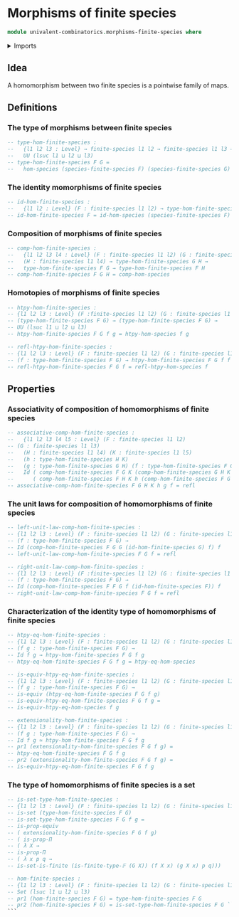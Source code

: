 # Morphisms of finite species

```agda
module univalent-combinatorics.morphisms-finite-species where
```

<details><summary>Imports</summary>

```agda
open import foundation.dependent-pair-types
open import foundation.equivalences
open import foundation.identity-types
open import foundation.propositions
open import foundation.sets
open import foundation.universe-levels

open import univalent-combinatorics.finite-types
open import univalent-combinatorics.morphisms-species-of-types
open import univalent-combinatorics.species-of-types
```

</details>

## Idea

A homomorphism between two finite species is a pointwise family of maps.

## Definitions

### The type of morphisms between finite species

```agda
-- type-hom-finite-species :
--   {l1 l2 l3 : Level} → finite-species l1 l2 → finite-species l1 l3 →
--   UU (lsuc l1 ⊔ l2 ⊔ l3)
-- type-hom-finite-species F G =
--   hom-species (species-finite-species F) (species-finite-species G)
```

### The identity momorphisms of finite species

```agda
-- id-hom-finite-species :
--   {l1 l2 : Level} (F : finite-species l1 l2) → type-hom-finite-species F F
-- id-hom-finite-species F = id-hom-species (species-finite-species F)
```

### Composition of morphisms of finite species

```agda
-- comp-hom-finite-species :
--   {l1 l2 l3 l4 : Level} (F : finite-species l1 l2) (G : finite-species l1 l3)
--   (H : finite-species l1 l4) → type-hom-finite-species G H →
--   type-hom-finite-species F G → type-hom-finite-species F H
-- comp-hom-finite-species F G H = comp-hom-species
```

### Homotopies of morphisms of finite species

```agda
-- htpy-hom-finite-species :
-- {l1 l2 l3 : Level} (F :finite-species l1 l2) (G : finite-species l1 l3) →
-- (type-hom-finite-species F G) → (type-hom-finite-species F G) →
-- UU (lsuc l1 ⊔ l2 ⊔ l3)
-- htpy-hom-finite-species F G f g = htpy-hom-species f g

-- refl-htpy-hom-finite-species :
-- {l1 l2 l3 : Level} (F : finite-species l1 l2) (G : finite-species l1 l3) →
-- (f : type-hom-finite-species F G) → htpy-hom-finite-species F G f f
-- refl-htpy-hom-finite-species F G f = refl-htpy-hom-species f
```

## Properties

### Associativity of composition of homomorphisms of finite species

```agda
-- associative-comp-hom-finite-species :
--   {l1 l2 l3 l4 l5 : Level} (F : finite-species l1 l2)
-- (G : finite-species l1 l3)
--   (H : finite-species l1 l4) (K : finite-species l1 l5)
--   (h : type-hom-finite-species H K)
--   (g : type-hom-finite-species G H) (f : type-hom-finite-species F G) →
--   Id ( comp-hom-finite-species F G K (comp-hom-finite-species G H K h g) f)
--      ( comp-hom-finite-species F H K h (comp-hom-finite-species F G H g f))
-- associative-comp-hom-finite-species F G H K h g f = refl
```

### The unit laws for composition of homomorphisms of finite species

```agda
-- left-unit-law-comp-hom-finite-species :
-- {l1 l2 l3 : Level} (F : finite-species l1 l2) (G : finite-species l1 l3)
-- (f : type-hom-finite-species F G) →
-- Id (comp-hom-finite-species F G G (id-hom-finite-species G) f) f
-- left-unit-law-comp-hom-finite-species F G f = refl

-- right-unit-law-comp-hom-finite-species :
-- {l1 l2 l3 : Level} (F :finite-species l1 l2) (G : finite-species l1 l3)
-- (f : type-hom-finite-species F G) →
-- Id (comp-hom-finite-species F F G f (id-hom-finite-species F)) f
-- right-unit-law-comp-hom-finite-species F G f = refl
```

### Characterization of the identity type of homomorphisms of finite species

```agda
-- htpy-eq-hom-finite-species :
-- {l1 l2 l3 : Level} (F : finite-species l1 l2) (G : finite-species l1 l3)
-- (f g : type-hom-finite-species F G) →
-- Id f g → htpy-hom-finite-species F G f g
-- htpy-eq-hom-finite-species F G f g = htpy-eq-hom-species

-- is-equiv-htpy-eq-hom-finite-species :
-- {l1 l2 l3 : Level} (F : finite-species l1 l2) (G : finite-species l1 l3)
-- (f g : type-hom-finite-species F G) →
-- is-equiv (htpy-eq-hom-finite-species F G f g)
-- is-equiv-htpy-eq-hom-finite-species F G f g =
-- is-equiv-htpy-eq-hom-species f g

-- extensionality-hom-finite-species :
-- {l1 l2 l3 : Level} (F : finite-species l1 l2) (G : finite-species l1 l3)
-- (f g : type-hom-finite-species F G) →
-- Id f g ≃ htpy-hom-finite-species F G f g
-- pr1 (extensionality-hom-finite-species F G f g) =
-- htpy-eq-hom-finite-species F G f g
-- pr2 (extensionality-hom-finite-species F G f g) =
-- is-equiv-htpy-eq-hom-finite-species F G f g
```

### The type of homomorphisms of finite species is a set

````agda
-- is-set-type-hom-finite-species :
-- {l1 l2 l3 : Level} (F : finite-species l1 l2) (G : finite-species l1 l3) →
-- is-set (type-hom-finite-species F G)
-- is-set-type-hom-finite-species F G f g =
-- is-prop-equiv
-- ( extensionality-hom-finite-species F G f g)
-- ( is-prop-Π
-- ( λ X →
-- is-prop-Π
-- ( λ x p q →
-- is-set-is-finite (is-finite-type-𝔽 (G X)) (f X x) (g X x) p q)))

-- hom-finite-species :
-- {l1 l2 l3 : Level} (F : finite-species l1 l2) (G : finite-species l1 l3) →
-- Set (lsuc l1 ⊔ l2 ⊔ l3)
-- pr1 (hom-finite-species F G) = type-hom-finite-species F G
-- pr2 (hom-finite-species F G) = is-set-type-hom-finite-species F G ```
```
````
